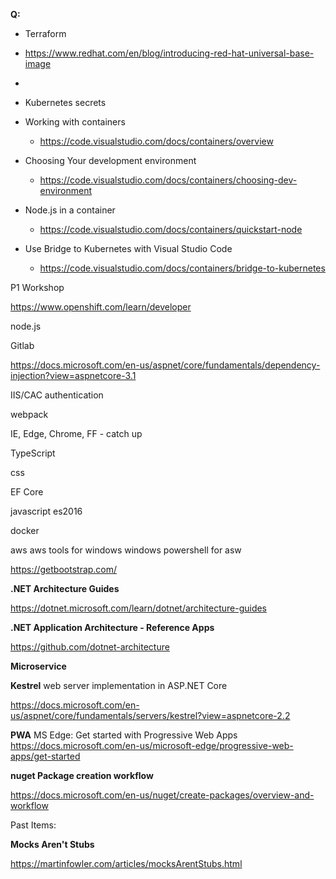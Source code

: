 <b>Q:</b>

- Terraform

- https://www.redhat.com/en/blog/introducing-red-hat-universal-base-image
- 
- Kubernetes secrets

- Working with containers
  - https://code.visualstudio.com/docs/containers/overview

- Choosing Your development environment
  - https://code.visualstudio.com/docs/containers/choosing-dev-environment

- Node.js in a container
  - https://code.visualstudio.com/docs/containers/quickstart-node

- Use Bridge to Kubernetes with Visual Studio Code
  - https://code.visualstudio.com/docs/containers/bridge-to-kubernetes



P1 Workshop

https://www.openshift.com/learn/developer

node.js 

Gitlab

https://docs.microsoft.com/en-us/aspnet/core/fundamentals/dependency-injection?view=aspnetcore-3.1

IIS/CAC authentication

webpack

IE, Edge, Chrome, FF - catch up

TypeScript

css

EF Core

javascript es2016

docker

aws
  aws tools for windows
  windows powershell for asw 


https://getbootstrap.com/

<b>.NET Architecture Guides</b>

https://dotnet.microsoft.com/learn/dotnet/architecture-guides

<b>.NET Application Architecture - Reference Apps</b>

https://github.com/dotnet-architecture

<b>Microservice</b>

<b>Kestrel</b> web server implementation in ASP.NET Core

https://docs.microsoft.com/en-us/aspnet/core/fundamentals/servers/kestrel?view=aspnetcore-2.2

<b>PWA</b>
MS Edge: Get started with Progressive Web Apps
https://docs.microsoft.com/en-us/microsoft-edge/progressive-web-apps/get-started


<b>nuget Package creation workflow</b>

https://docs.microsoft.com/en-us/nuget/create-packages/overview-and-workflow



Past Items:

<b>Mocks Aren't Stubs</b>

https://martinfowler.com/articles/mocksArentStubs.html
